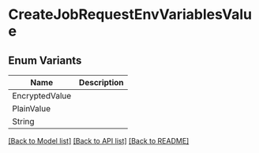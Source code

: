 # CreateJobRequestEnvVariablesValue

## Enum Variants

| Name | Description |
|---- | -----|
| EncryptedValue |  |
| PlainValue |  |
| String |  |

[[Back to Model list]](../README.md#documentation-for-models) [[Back to API list]](../README.md#documentation-for-api-endpoints) [[Back to README]](../README.md)


